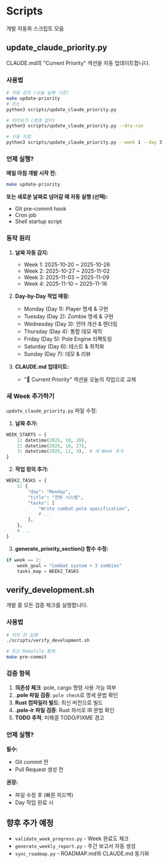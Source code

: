# Scripts

개발 자동화 스크립트 모음

## update_claude_priority.py

CLAUDE.md의 "Current Priority" 섹션을 자동 업데이트합니다.

### 사용법

```bash
# 자동 감지 (오늘 날짜 기준)
make update-priority
# 또는
python3 scripts/update_claude_priority.py

# 미리보기 (변경 없이)
python3 scripts/update_claude_priority.py --dry-run

# 수동 지정
python3 scripts/update_claude_priority.py --week 1 --day 3
```

### 언제 실행?

**매일 아침 개발 시작 전:**
```bash
make update-priority
```

**또는 새로운 날짜로 넘어갈 때 자동 실행 (선택):**
- Git pre-commit hook
- Cron job
- Shell startup script

### 동작 원리

1. **날짜 자동 감지:**
   - Week 1: 2025-10-20 ~ 2025-10-26
   - Week 2: 2025-10-27 ~ 2025-11-02
   - Week 3: 2025-11-03 ~ 2025-11-09
   - Week 4: 2025-11-10 ~ 2025-11-16

2. **Day-by-Day 작업 매핑:**
   - Monday (Day 1): Player 명세 & 구현
   - Tuesday (Day 2): Zombie 명세 & 구현
   - Wednesday (Day 3): 언어 개선 & 렌더링
   - Thursday (Day 4): 통합 데모 제작
   - Friday (Day 5): Pole Engine 리팩토링
   - Saturday (Day 6): 테스트 & 최적화
   - Sunday (Day 7): 데모 & 리뷰

3. **CLAUDE.md 업데이트:**
   - "🎯 Current Priority" 섹션을 오늘의 작업으로 교체

### 새 Week 추가하기

`update_claude_priority.py` 파일 수정:

1. **날짜 추가:**
```python
WEEK_STARTS = {
    1: datetime(2025, 10, 20),
    2: datetime(2025, 10, 27),
    3: datetime(2025, 11, 3),  # 새 Week 추가
}
```

2. **작업 정의 추가:**
```python
WEEK2_TASKS = {
    1: {
        "day": "Monday",
        "title": "전투 시스템",
        "tasks": [
            "Write combat.pole specification",
            # ...
        ],
    },
    # ...
}
```

3. **generate_priority_section() 함수 수정:**
```python
if week == 2:
    week_goal = "Combat system + 3 zombies"
    tasks_map = WEEK2_TASKS
```

## verify_development.sh

개발 중 모든 검증 체크를 실행합니다.

### 사용법

```bash
# 커밋 전 실행
./scripts/verify_development.sh

# 또는 Makefile 통해
make pre-commit
```

### 검증 항목

1. **의존성 체크**: pole, cargo 명령 사용 가능 여부
2. **.pole 파일 검증**: `pole check`로 명세 문법 확인
3. **Rust 컴파일러 빌드**: 최신 버전으로 빌드
4. **.pole-ir 파일 검증**: Rust 파서로 IR 문법 확인
5. **TODO 추적**: 미해결 TODO/FIXME 경고

### 언제 실행?

**필수:**
- Git commit 전
- Pull Request 생성 전

**권장:**
- 파일 수정 후 (빠른 피드백)
- Day 작업 완료 시

## 향후 추가 예정

- `validate_week_progress.py` - Week 완료도 체크
- `generate_weekly_report.py` - 주간 보고서 자동 생성
- `sync_roadmap.py` - ROADMAP.md와 CLAUDE.md 동기화
